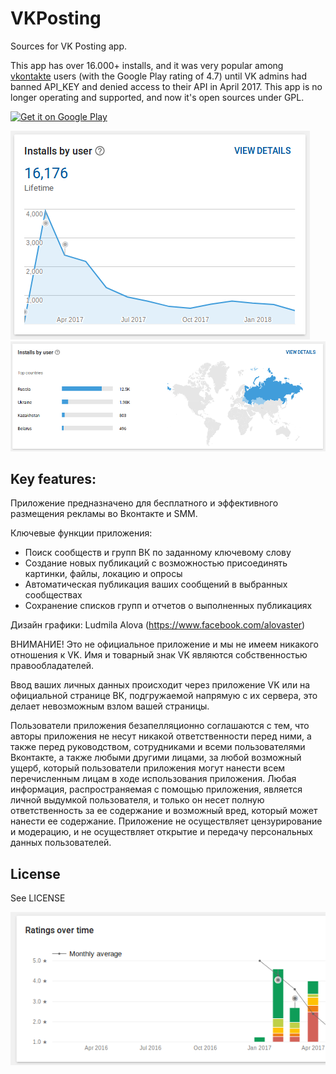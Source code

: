 # VKPosting

Sources for VK Posting app.

This app has over 16.000+ installs, and it was very popular among [vkontakte](https://vk.com) users (with the Google Play rating of 4.7) until VK admins had banned API_KEY and denied access to their API in April 2017. This app is no longer operating and supported, and now it's open sources under GPL.

<a style="margin-bottom: 0;" href='https://play.google.com/store/apps/details?id=com.orcchg.dev.maxa.vikstra'><img alt='Get it on Google Play' src='https://play.google.com/intl/en_us/badges/images/generic/en_badge_web_generic.png' height="80px"/></a>

![Lifetime total installs](https://github.com/orcchg/VKPosting/blob/master/raw/vkposting_total_installs.png)
![Distribution across the world](https://github.com/orcchg/VKPosting/blob/master/raw/vkposting_world.png)

Key features:
-------------

Приложение предназначено для бесплатного и эффективного размещения рекламы во Вконтакте и SMM.

Ключевые функции приложения:

- Поиск сообществ и групп ВК по заданному ключевому слову
- Создание новых публикаций с возможностью присоединять картинки, файлы, локацию и опросы
- Автоматическая публикация ваших сообщений в выбранных сообществах
- Сохранение списков групп и отчетов о выполненных публикациях

Дизайн графики: Ludmila Alova (https://www.facebook.com/alovaster)

ВНИМАНИЕ!
Это не официальное приложение и мы не имеем никакого отношения к VK. Имя и товарный знак VK являются собственностью правообладателей.

Ввод ваших личных данных происходит через приложение VK или на официальной странице ВК, подгружаемой напрямую с их сервера, это делает невозможным взлом вашей страницы.

Пользователи приложения безапелляционно соглашаются с тем, что авторы приложения не несут никакой ответственности перед ними, а также перед руководством, сотрудниками и всеми пользователями Вконтакте, а также любыми другими лицами, за любой возможный ущерб, который пользователи приложения могут нанести всем перечисленным лицам в ходе использования приложения. Любая информация, распространяемая с помощью приложения, является личной выдумкой пользователя, и только он несет полную ответственность за ее содержание и возможный вред, который может нанести ее содержание. Приложение не осуществляет цензурирование и модерацию, и не осуществляет открытие и передачу персональных данных пользователей.
    
License
-------

See LICENSE

![Rating was hign before app'd been banned](https://github.com/orcchg/VKPosting/blob/master/raw/vkposting_ratings.png)
